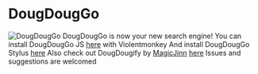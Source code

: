 # DougDougGo
![DougDougGo](https://i.imgur.com/0xi9Gtg.png)
DougDougGo is now your new search engine!
You can install DougDougGo JS [here](https://greasyfork.org/en/scripts/502061-dougdouggo-js) with
Violentmonkey
And install DougDougGo Stylus [here](https://userstyles.world/style/17417/dougdouggo-stylus)
Also check out DougDougify by [MagicJinn](https://github.com/MagicJinn/) [here](https://addons.mozilla.org/zh-TW/firefox/addon/youtube-dougdougify/)
Issues and suggestions are welcomed
